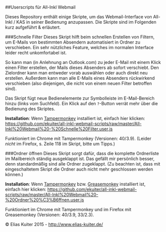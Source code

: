 ##Userscripts für All-Inkl Webmail

Dieses Repository enthält einige Skripte, um das Webmail-Interface von All-Inkl / KAS in seiner Bedienung anzupassen. Die Skripte sind im Folgenden kurz aufgeführt & erläutert.

###Schnelle Filter
Dieses Skript hilft beim schnellen Erstellen von Filtern, um E-Mails von bestimmten Absendern automatisiert in Ordner zu verschieben. Ein sehr nützliches Feature, welches im normalen Interface leider recht unkomfortabel ist.

So kann man (in Anlehnung an Outlook.com) zu jeder E-Mail mit einem Klick einen Filter erstellen, der Mails dieses Absenders ab sofort verschiebt. Den Zielordner kann man entweder vorab auswählen oder auch direkt neu erstellen. Außerdem kann man alle E-Mails eines Absenders rückwirkend verschieben (also diejenigen, die nicht von einem neuen Filter betroffen sind).

Das Skript fügt neue Bedienelemente zur Symbolleiste im E-Mail-Bereich hinzu (links vom Suchfeld). Ein Klick auf den `?`-Button verrät mehr über die Bedienung des Skriptes.

**Installation**: Wenn [Tampermonkey](https://chrome.google.com/webstore/detail/tampermonkey/dhdgffkkebhmkfjojejmpbldmpobfkfo) installiert ist, einfach hier klicken: https://github.com/ekuiter/all-inkl-webmail-scripts/raw/master/All-Inkl%20Webmail%20-%20Schnelle%20Filter.user.js

Funktioniert im Chrome mit Tampermonkey (Versionen: 40/3.9).
(Leider *nicht* im Firefox, s. Zeile 118 im Skript, bitte um Tipps.)

###Ordner öffnen
Dieses Skript sorgt dafür, dass die komplette Ordnerliste im Mailbereich ständig ausgeklappt ist. Das gefällt mir persönlich besser, denn standardmäßig sind alle Ordner zugeklappt. (Zu beachten ist, dass mit eingeschaltetem Skript die Ordner auch nicht mehr geschlossen werden können.)

**Installation**: Wenn [Tampermonkey](https://chrome.google.com/webstore/detail/tampermonkey/dhdgffkkebhmkfjojejmpbldmpobfkfo) bzw. [Greasemonkey](https://addons.mozilla.org/de/firefox/addon/greasemonkey/) installiert ist, einfach hier klicken: https://github.com/ekuiter/all-inkl-webmail-scripts/raw/master/All-Inkl%20Webmail%20-%20Ordner%20%C3%B6ffnen.user.js

Funktioniert im Chrome mit Tampermonkey und im Firefox mit Greasemonkey (Versionen: 40/3.9, 33/2.3).

© Elias Kuiter 2015 - http://www.elias-kuiter.de/
